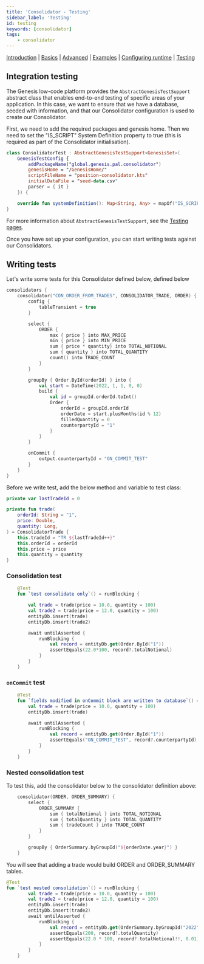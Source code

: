 ```yaml
---
title: 'Consolidator - Testing'
sidebar_label: 'Testing'
id: testing
keywords: [consolidator]
tags:
    - consolidator
---
```


[Introduction](/server/consolidator/introduction) | [Basics](/server/consolidator/basics) |  [Advanced](/server/consolidator/advanced) | [Examples](/server/consolidator/examples) | [Configuring runtime](/server/consolidator/configuring-runtime) | [Testing](/server/consolidator/testing)

## Integration testing

The Genesis low-code platform provides the `AbstractGenesisTestSupport` abstract class that enables end-to-end testing of specific areas of your application. In this case, we want to ensure that we have a database, seeded with information, and that our Consolidator configuration is used to create our Consolidator. 

First, we need to add the required packages and genesis home. Then we need to set the "IS_SCRIPT" System Definition property to true (this is required as part of the Consolidator initialisation).

```kotlin
class ConsolidatorTest : AbstractGenesisTestSupport<GenesisSet>(
    GenesisTestConfig {
        addPackageName("global.genesis.pal.consolidator")
        genesisHome = "/GenesisHome/"
        scriptFileName = "position-consolidator.kts"
        initialDataFile = "seed-data.csv"
        parser = { it }
    }) {

    override fun systemDefinition(): Map<String, Any> = mapOf("IS_SCRIPT" to "true")
}
```

For more information about `AbstractGenesisTestSupport`, see the [Testing pages](/operations/testing/integration-testing/#abstractgenesistestsupport).

Once you have set up your configuration, you can start writing tests against our Consolidators.

## Writing tests

Let's write some tests for this Consolidator defined below, defined below

```kotlin
consolidators {
    consolidator("CON_ORDER_FROM_TRADES", CONSOLIDATOR_TRADE, ORDER) {
        config {
            tableTransient = true
        }

        select {
            ORDER {
                max { price } into MAX_PRICE
                min { price } into MIN_PRICE
                sum { price * quantity} into TOTAL_NOTIONAL
                sum { quantity } into TOTAL_QUANTITY
                count() into TRADE_COUNT
            }
        }

        groupBy { Order.ById(orderId) } into {
            val start = DateTime(2022, 1, 1, 0, 0)
            build {
                val id = groupId.orderId.toInt()
                Order {
                    orderId = groupId.orderId
                    orderDate = start.plusMonths(id % 12)
                    filledQuantity = 0
                    counterpartyId = "1"
                }
            }
        }

        onCommit {
            output.counterpartyId = "ON_COMMIT_TEST"
        }
    }
}
```

Before we write test, add the below method and variable to test class:

```kotlin
private var lastTradeId = 0

private fun trade(
    orderId: String = "1",
    price: Double,
    quantity: Long,
) = ConsolidatorTrade {
    this.tradeId = "TR_${lastTradeId++}"
    this.orderId = orderId
    this.price = price
    this.quantity = quantity
}
```

### Consolidation test

```kotlin
    @Test
    fun `test consolidate only`() = runBlocking {

        val trade = trade(price = 10.0, quantity = 100)
        val trade2 = trade(price = 12.0, quantity = 100)
        entityDb.insert(trade)
        entityDb.insert(trade2)

        await untilAsserted {
            runBlocking {
                val record = entityDb.get(Order.ById("1"))
                assertEquals(22.0*100, record?.totalNotional)
            }
        }
    }
```

### `onCommit` test

```kotlin
    @Test
    fun `fields modified in onCommit block are written to database`() = runBlocking {
        val trade = trade(price = 10.0, quantity = 100)
        entityDb.insert(trade)

        await untilAsserted {
            runBlocking {
                val record = entityDb.get(Order.ById("1"))
                assertEquals("ON_COMMIT_TEST", record?.counterpartyId)
            }
        }
    }
```

### Nested consolidation test

To test this, add the consolidator below to the consolidator definition above:

```kotlin
    consolidator(ORDER, ORDER_SUMMARY) {
        select {
            ORDER_SUMMARY {
                sum { totalNotional } into TOTAL_NOTIONAL
                sum { totalQuantity } into TOTAL_QUANTITY
                sum { tradeCount } into TRADE_COUNT
            }
        }

        groupBy { OrderSummary.byGroupId("${orderDate.year}") }
    }
```

You will see that adding a trade would build ORDER and ORDER_SUMMARY tables.

```kotlin
@Test
fun `test nested consolidation`() = runBlocking {
        val trade = trade(price = 10.0, quantity = 100)
        val trade2 = trade(price = 12.0, quantity = 100)
        entityDb.insert(trade)
        entityDb.insert(trade2)
        await untilAsserted {
            runBlocking {
                val record = entityDb.get(OrderSummary.byGroupId("2022"))
                assertEquals(200, record?.totalQuantity)
                assertEquals(22.0 * 100, record?.totalNotional!!, 0.01)
            }
        }
    }
```
